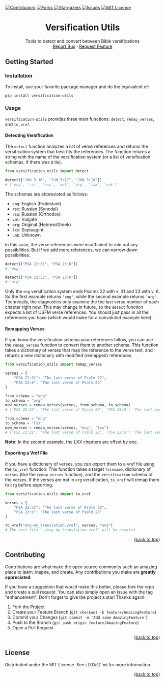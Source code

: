 <!-- PROJECT SHIELDS -->
<!--
*** I'm using markdown "reference style" links for readability.
*** Reference links are enclosed in brackets [ ] instead of parentheses ( ).
*** See the bottom of this document for the declaration of the reference variables
*** for contributors-url, forks-url, etc. This is an optional, concise syntax you may use.
*** https://www.markdownguide.org/basic-syntax/#reference-style-links
-->

[![Contributors][contributors-shield]][contributors-url]
[![Forks][forks-shield]][forks-url]
[![Stargazers][stars-shield]][stars-url]
[![Issues][issues-shield]][issues-url]
[![MIT License][license-shield]][license-url]

<!-- [![LinkedIn][linkedin-shield]][linkedin-url] -->

<a name="readme-top"></a>

<div align="center">
  <h1 align="center">Versification Utils</h3>

  <p align="center">
    Tools to detect and convert between Bible versifications
    <br />
    <!-- <a href="https://github.com/jcuenod/versification_utils"><strong>Explore the docs »</strong></a>
    <br />
    <br />
    <a href="https://github.com/jcuenod/versification_utils">View Demo</a>
    · -->
    <a href="https://github.com/jcuenod/versification_utils/issues">Report Bug</a>
    ·
    <a href="https://github.com/jcuenod/versification_utils/issues">Request Feature</a>
    <!-- ·
    <a href="https://jcuenod.github.io/versification_utils-examples/">Live Demo</a> -->
  </p>
</div>



<!-- GETTING STARTED -->
## Getting Started

### Installation

To install, use your favorite package manager and do the equivalent of:

```sh
pip install versification-utils
```

<!-- USAGE EXAMPLES -->
### Usage

`versification-utils` provides three main functions: `detect`, `remap_verses`, and `to_vref`.

#### Detecting Versification

The `detect` function analyzes a list of verse references and returns the versification system that best fits the references. The function returns a string with the name of the versification system (or a list of versification schemas, if there was a tie).

```python
from versification_utils import detect

detect(["JHN 3:16", "JHN 3:17", "JHN 3:18"])
# ['eng', 'rsc', 'rso', 'vul', 'org', 'lxx', 'unk']
```

The schemas are abbreviated as follows:
- `eng`: English (Protestant)
- `rsc`: Russian (Synodal)
- `rso`: Russian (Orthodox)
- `vul`: Vulgate
- `org`: Original (Hebrew/Greek)
- `lxx`: Septuagint
- `unk`: Unknown

In this case, the verse references were insufficient to rule out any possibilities. But if we add more references, we can narrow down possibilities:

```python
detect(["PSA 22:31", "PSA 23:6"])
# 'eng'

detect(["PSA 22:32", "PSA 23:6"])
# 'org'
```

Only the `eng` versification system ends Psalms 22 with v. 31 and 23 with v. 6. So the first example returns `'eng'`, while the second example returns `'org'`. Technically, the diagnostics only examine the the last verse number of each chapter right now. This may change in future, so the `detect` function expects a list of USFM verse references. You should just pass in all the references you have (which would make for a convoluted example here).

#### Remapping Verses

If you know the versification schema your references follow, you can use the `remap_verses` function to convert them to another schema. This function takes a dictionary of verses that map the reference to the verse text, and returns a new dictionary with modified (remapped) references.

```python
from versification_utils import remap_verses

verses = {
    "PSA 22:31": "The last verse of Psalm 22",
    "PSA 23:6": "The last verse of Psalm 23"
}

from_schema = "eng"
to_schema = "org"
new_verses = remap_verses(verses, from_schema, to_schema)
# {'PSA 22:32': 'The last verse of Psalm 22', 'PSA 23:6': 'The last verse of Psalm 23'}

from_schema = "eng"
to_schema = "lxx"
new_verses = remap_verses(verses, "eng", "lxx")
# {'PSA 21:32': 'The last verse of Psalm 22', 'PSA 22:6': 'The last verse of Psalm 23'}
```

**Note:** In the second example, the LXX chapters are offset by one.

#### Exporting a Vref File

If you have a dictionary of verses, you can export them to a vref file using the `to_vref` function. This function takes a target `filename`, dictionary of `verses` (like the `remap_verses` function), and the `versification` schema of the verses. If the verses are not in `org` versification, `to_vref` will remap them to `org` before exporting.

```python
from versification_utils import to_vref

verses = {
    "PSA 22:31": "The last verse of Psalm 22",
    "PSA 23:6": "The last verse of Psalm 23"
}

to_vref("eng-my_translation.vref", verses, "eng")
# The vref file "./eng-my_translation.vref" will be created
```



<p align="right">(<a href="#readme-top">back to top</a>)</p>



<!-- CONTRIBUTING -->
## Contributing

Contributions are what make the open source community such an amazing place to learn, inspire, and create. Any contributions you make are **greatly appreciated**.

If you have a suggestion that would make this better, please fork the repo and create a pull request. You can also simply open an issue with the tag "enhancement".
Don't forget to give the project a star! Thanks again!

1. Fork the Project
2. Create your Feature Branch (`git checkout -b feature/AmazingFeature`)
3. Commit your Changes (`git commit -m 'Add some AmazingFeature'`)
4. Push to the Branch (`git push origin feature/AmazingFeature`)
5. Open a Pull Request

<p align="right">(<a href="#readme-top">back to top</a>)</p>



<!-- LICENSE -->
## License

Distributed under the MIT License. See `LICENSE.md` for more information.

<p align="right">(<a href="#readme-top">back to top</a>)</p>



<!-- MARKDOWN LINKS & IMAGES -->
<!-- https://www.markdownguide.org/basic-syntax/#reference-style-links -->
[contributors-shield]: https://img.shields.io/github/contributors/jcuenod/versification_utils.svg?style=for-the-badge
[contributors-url]: https://github.com/jcuenod/versification_utils/graphs/contributors
[forks-shield]: https://img.shields.io/github/forks/jcuenod/versification_utils.svg?style=for-the-badge
[forks-url]: https://github.com/jcuenod/versification_utils/network/members
[stars-shield]: https://img.shields.io/github/stars/jcuenod/versification_utils.svg?style=for-the-badge
[stars-url]: https://github.com/jcuenod/versification_utils/stargazers
[issues-shield]: https://img.shields.io/github/issues/jcuenod/versification_utils.svg?style=for-the-badge
[issues-url]: https://github.com/jcuenod/versification_utils/issues
[license-shield]: https://img.shields.io/github/license/jcuenod/versification_utils.svg?style=for-the-badge
[license-url]: https://github.com/jcuenod/versification_utils/blob/main/LICENSE